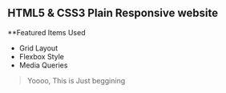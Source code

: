 ## HTML5 & CSS3 Plain Responsive website

**Featured Items Used
- Grid Layout
- Flexbox Style
- Media Queries

> Yoooo, This is Just beggining